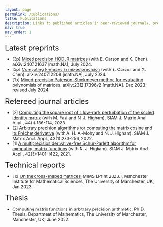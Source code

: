 ```yaml
---
layout: page
permalink: /publications/
title: Publications
description: Links to published articles in peer-reviewed journals, preprints, and PhD thesis.
nav: true
nav_order: 1
---
```


<font size="5">Latest preprints</font>

<ul>

<li> [3p] <a href="https://arxiv.org/abs/2407.21637">Mixed precision HODLR matrices</a> (with E. Carson and X. Chen). arXiv:2407.21637 [math.NA], July 2024.</li>

<li> [2p] <a href="https://arxiv.org/abs/2407.12208">Computing k-means in mixed precision</a> (with E. Carson and X. Chen). arXiv:2407.12208 [math.NA], July 2024.</li>

<li> [1p] <a href="https://arxiv.org/abs/2312.17396v2">Mixed-precision Paterson-Stockmeyer method for evaluating polynomials of matrices.</a> arXiv:2312.17396v2 [math.NA], Dec 2023; revised July 2024.</li>


</ul>

<font size="5">Refereed journal articles</font>

<ul>

<li> [3] <a href="https://epubs.siam.org/doi/10.1137/22M1471559">Computing the square root of a low-rank perturbation of the scaled identity matrix</a> (with M. Fasi and N. J. Higham). SIAM J. Matrix Anal. Appl., 44(1):156-174, 2023.</li>

<li> [2] <a href="https://epubs.siam.org/doi/10.1137/21M1441043">Arbitrary precision algorithms for computing the matrix cosine and its Fréchet derivative</a> (with A. H. Al-Mohy and N. J. Higham). SIAM J. Matrix Anal. Appl., 43(1):233-256, 2022.</li>

<li> [1] <a href="https://epubs.siam.org/doi/10.1137/20M1365326">A multiprecision derivative-free Schur-Parlett algorithm for computing matrix functions</a> (with N. J. Higham). SIAM J. Matrix Anal. Appl., 42(3):1401-1422, 2021.</li>

</ul>

<font size="5">Technical reports</font>

<ul>

<li> [1t] <a href="https://eprints.maths.manchester.ac.uk/2883/">On the cross-shaped matrices.</a> MIMS EPrint 2023.1, Manchester Institute for Mathematical Sciences, The University of Manchester, UK, Jan 2023.</li>

</ul>

<font size="5">Thesis</font>

<ul>

<li> <a href="https://research.manchester.ac.uk/en/studentTheses/computing-matrix-functions-in-arbitrary-precision-arithmetic-2">Computing matrix functions in arbitrary precision arithmetic.</a> Ph.D. Thesis, Department of Mathematics, The University of Manchester, Manchester, UK, June 2022.</li>

</ul>